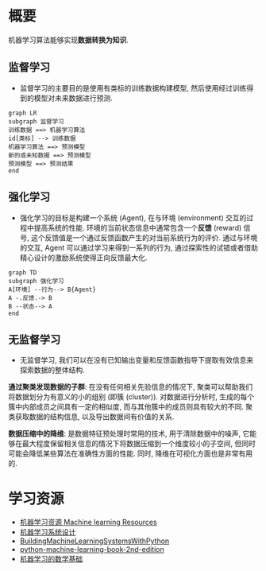 # 概要

机器学习算法能够实现**数据转换为知识**.

## 监督学习

- 监督学习的主要目的是使用有类标的训练数据构建模型, 然后使用经过训练得到的模型对未来数据进行预测.

```mermaid
graph LR
subgraph 监督学习
训练数据 ==> 机器学习算法
id[类标] --> 训练数据
机器学习算法 ==> 预测模型
新的或未知数据 ==> 预测模型
预测模型 ==> 预测结果
end
```

## 强化学习

- 强化学习的目标是构建一个系统 (Agent), 在与环境 (environment) 交互的过程中提高系统的性能. 环境的当前状态信息中通常包含一个**反馈** (reward) 信号, 这个反馈值是一个通过反馈函数产生的对当前系统行为的评价. 通过与环境的交互, Agent 可以通过学习来得到一系列的行为, 通过探索性的试错或者借助精心设计的激励系统使得正向反馈最大化.

```mermaid
graph TD
subgraph 强化学习
A[环境] --行为--> B{Agent}
A -.反馈.-> B
B --状态--> A
end
```

## 无监督学习

- 无监督学习, 我们可以在没有已知输出变量和反馈函数指导下提取有效信息来探索数据的整体结构.

**通过聚类发现数据的子群**: 在没有任何相关先验信息的情况下, 聚类可以帮助我们将数据划分为有意义的小的组别 (即簇 (cluster)). 对数据进行分析时, 生成的每个簇中内部成员之间具有一定的相似度, 而与其他簇中的成员则具有较大的不同. 聚类获取数据的结构信息, 以及导出数据间有价值的关系.

**数据压缩中的降维**: 是数据特征预处理时常用的技术, 用于清除数据中的噪声, 它能够在最大程度保留相关信息的情况下将数据压缩到一个维度较小的子空间, 但同时可能会降低某些算法在准确性方面的性能. 同时, 降维在可视化方面也是非常有用的.

# 学习资源

- [机器学习资源 Machine learning Resources](https://allmachinelearning.github.io/MachineLearning/)
- [机器学习系统设计](https://github.com/hfl15/MachineLearning/tree/master/book_building_machine_learning_system_with_python)
- [BuildingMachineLearningSystemsWithPython](https://github.com/luispedro/BuildingMachineLearningSystemsWithPython)
- [python-machine-learning-book-2nd-edition](https://github.com/BookCollections/python-machine-learning-book-2nd-edition)
- [机器学习的数学基础](https://www.cnblogs.com/q735613050/p/9126826.html)